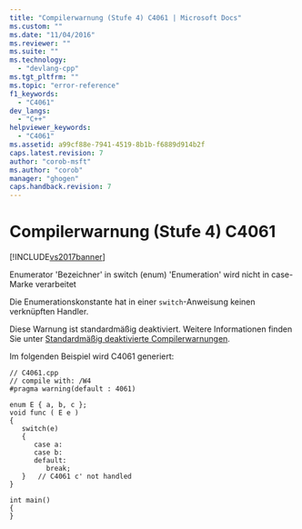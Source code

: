 ```yaml
---
title: "Compilerwarnung (Stufe 4) C4061 | Microsoft Docs"
ms.custom: ""
ms.date: "11/04/2016"
ms.reviewer: ""
ms.suite: ""
ms.technology: 
  - "devlang-cpp"
ms.tgt_pltfrm: ""
ms.topic: "error-reference"
f1_keywords: 
  - "C4061"
dev_langs: 
  - "C++"
helpviewer_keywords: 
  - "C4061"
ms.assetid: a99cf88e-7941-4519-8b1b-f6889d914b2f
caps.latest.revision: 7
author: "corob-msft"
ms.author: "corob"
manager: "ghogen"
caps.handback.revision: 7
---
```

# Compilerwarnung (Stufe 4) C4061
[!INCLUDE[vs2017banner](../../assembler/inline/includes/vs2017banner.md)]

Enumerator 'Bezeichner' in switch \(enum\) 'Enumeration' wird nicht in case\-Marke verarbeitet  
  
 Die Enumerationskonstante hat in einer `switch`\-Anweisung keinen verknüpften Handler.  
  
 Diese Warnung ist standardmäßig deaktiviert.  Weitere Informationen finden Sie unter [Standardmäßig deaktivierte Compilerwarnungen](../../preprocessor/compiler-warnings-that-are-off-by-default.md).  
  
 Im folgenden Beispiel wird C4061 generiert:  
  
```  
// C4061.cpp  
// compile with: /W4  
#pragma warning(default : 4061)  
  
enum E { a, b, c };  
void func ( E e )  
{  
   switch(e)  
   {  
      case a:  
      case b:  
      default:  
         break;  
   }   // C4061 c' not handled  
}  
  
int main()  
{  
}  
```